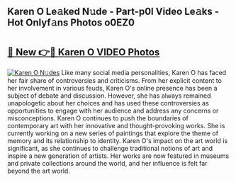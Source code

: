 ## Karen O Le𝚊ked N𝚞de - Part-p0l Video Le𝚊ks - Hot Onlyf𝚊ns Photos o0EZ0

# <h2><a href="http://ab2660.deff.icu/?id=Karen+O">🔗 New 👉🔴 Karen O VIDEO Photos</a></h2>

[![Karen O N𝚞des](https://i.imgur.com/rIISA9y.gif)](http://ab2660.deff.icu/?id=Karen+O)
Like many social media personalities, Karen O has faced her fair share of controversies and criticisms. From her explicit content to her involvement in various feuds, Karen O's online presence has been a subject of debate and discussion. However, she has always remained unapologetic about her choices and has used these controversies as opportunities to engage with her audience and address any concerns or misconceptions. Karen O continues to push the boundaries of contemporary art with her innovative and thought-provoking works. She is currently working on a new series of paintings that explore the theme of memory and its relationship to identity. Karen O's impact on the art world is significant, as she continues to challenge traditional notions of art and inspire a new generation of artists. Her works are now featured in museums and private collections around the world, and her influence is felt far beyond the art world.
